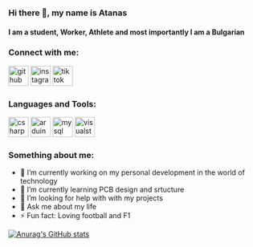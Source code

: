 ### Hi there 👋, my name is Atanas 
#### I am a student, Worker, Athlete and most importantly I am a Bulgarian

### Connect with me:

[<img src='https://cdn.jsdelivr.net/npm/simple-icons@3.0.1/icons/github.svg' alt='github' height='40'>](https://github.com/Atanas18-mg)      [<img src='https://cdn.jsdelivr.net/npm/simple-icons@3.0.1/icons/instagram.svg' alt='instagram' height='40'>](https://www.instagram.com/ovcharov_18/) [<img src='https://cdn.jsdelivr.net/npm/simple-icons@3.0.1/icons/tiktok.svg' alt='tiktok' height='40'>](https://www.tiktok.com/@ovcharov_18)  


### Languages and Tools:

<img src='https://cdn.jsdelivr.net/npm/simple-icons@3.0.1/icons/csharp.svg' alt='csharp' height='40'> <img src='https://cdn.jsdelivr.net/npm/simple-icons@3.0.1/icons/arduino.svg' alt='arduino' height='40'> [<img src='https://cdn.jsdelivr.net/npm/simple-icons@3.0.1/icons/mysql.svg' alt='mysql' height='40'>](https://www.mysql.com/)  [<img src='https://cdn.jsdelivr.net/npm/simple-icons@3.0.1/icons/visualstudio.svg' alt='visualstudio' height='40'>](https://visualstudio.microsoft.com/vs/)  


### Something about me:

- 🔭 I’m currently working on my personal development in the world of technology 
- 🌱 I’m currently learning PCB design and srtucture 
- 🤔 I’m looking for help with  with my projects 
- 💬 Ask me about  my life 
- ⚡ Fun fact: Loving football and F1 


[![Anurag's GitHub stats](https://github-readme-stats.vercel.app/api?username=anuraghazra)](https://github.com/anuraghazra/github-readme-stats)
